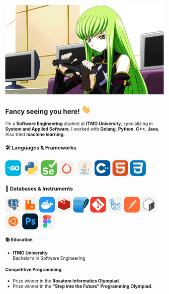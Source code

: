 <div align="center">
  <img src="assets/cc.gif" width="700">
</div>

## Fancy seeing you here! <img src="assets/wave.gif" width="30">
I’m a **Software Engineering** student at **ITMO University**, specializing in **System and Applied Software**. 
I worked with **Golang**, **Python**, **C++**, **Java**. Also tried **machine learning**.

### 🛠 **Languages & Frameworks**
<p style="font-size: 24px;">
  <img src="assets/icons/GoLang.svg" width="50" alt="Go">
  <img src="assets/icons/Python-Light.svg" width="50" alt="Python">
  <img src="assets/icons/Selenium.svg" width="50" alt="Selenuim">
  <img src="assets/icons/PyTorch-Light.svg" width="50" alt="PyTorch">
  <img src="assets/icons/Java-Light.svg" width="50" alt="Java">
  <img src="assets/icons/CPP.svg" width="50" alt="C++">
  <img src="assets/icons/HTML.svg" width="50" alt="HTML">
  <img src="assets/icons/CSS.svg" width="50" alt="CSS">
</p>

### 🔧 **Databases & Instruments**
<div>
  <img src="assets/icons/PostgreSQL-Light.svg" width="50" alt="PostgreSQL">
  <img src="assets/icons/RabbitMQ-Light.svg" width="50" alt="RabbitMQ">
  <img src="assets/icons/Docker.svg" width="50" alt="Docker">
  <img src="assets/icons/Redis-Light.svg" width="50" alt="Reddis">
  <img src="assets/icons/SQLite.svg" width="50" alt="SQLite">
  <img src="assets/icons/Git.svg" width="50" alt="Git">
  <img src="assets/icons/GithubActions-Light.svg" width="50" alt="Github Actions">
  <img src="assets/icons/Postman.svg" width="50" alt="Postman">
  <img src="assets/icons/Bash-Light.svg" width="50" alt="Bash">
  <img src="assets/icons/Ubuntu-Light.svg" width="50" alt="Ubuntu">
  <img src="assets/icons/Photoshop.svg" width="50" alt="Photoshop">
  <img src="assets/icons/Figma-Light.svg" width="50" alt="Figma">
</div>

#### 📚 **Education**
- **ITMO University**  
  Bachelor’s in Software Engineering

#### Competitive Programming
- Prize winner in the **Rosatom Informatics Olympiad**.
- Prize winner in the **"Step into the Future" Programming Olympiad**.


